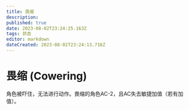 ```yaml
---
title: 畏缩
description: 
published: true
date: 2023-08-02T23:24:25.163Z
tags: 状态
editor: markdown
dateCreated: 2023-08-02T23:24:13.716Z
---
```


# 畏缩 (Cowering)
角色被吓住，无法进行动作。畏缩的角色AC-2，且AC失去敏捷加值（若有加值）。
